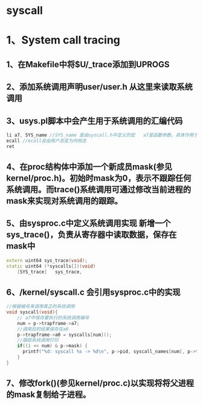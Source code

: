 # syscall  
# 1、System call tracing

## 1、在Makefile中将$U/_trace添加到UPROGS
## 2、添加系统调用声明user/user.h   从这里来读取系统调用
## 3、usys.pl脚本中会产生用于系统调用的汇编代码
```cpp
li a7, SYS_name //SYS_name 是由syscall.h中定义的宏   a7是函数参数，具体作用于？
ecall //ecall会由用户态变为内核态
ret
```  
## 4、在proc结构体中添加一个新成员mask(参见kernel/proc.h)。初始时mask为0，表示不跟踪任何系统调用。而trace()系统调用可通过修改当前进程的mask来实现对系统调用的跟踪。

## 5、由sysproc.c中定义系统调用实现  新增一个sys_trace()，负责从寄存器中读取数据，保存在mask中

```cpp
extern uint64 sys_trace(void);
static uint64 (*syscalls[])(void)
    [SYS_trace]   sys_trace,
```
## 6、/kernel/syscall.c 会引用sysproc.c中的实现

```cpp
//根据编号来调用真正的系统调用
void syscall(void){
    // a7中保存要执行的系统调用编号
    num = p->trapframe->a7;
    //调用后的结果保存在a0
    p->trapframe->a0 = syscalls[num]();
    //跟踪系统调用打印
    if((1 << num) & p->mask) {
      printf("%d: syscall %s -> %d\n", p->pid, syscall_names[num], p->trapframe->a0);
    }
}
```

## 7、修改fork()(参见kernel/proc.c)以实现将将父进程的mask复制给子进程。